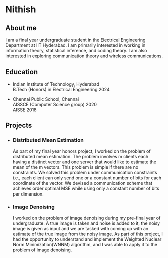 # Nithish
## About me

I am a final year undergraduate student in the Electrical Engineering Department at IIT Hyderabad. I am primarily interested in working in information theory, statistical inference, and coding theory. I am also interested in exploring communication theory and wireless communications.

## Education

- Indian Institute of Technology, Hyderabad  
    B.Tech (Honors) in Electrical Engineering 2024
  
- Chennai Public School, Chennai  
    AISSCE (Computer Science group) 2020  
    AISSE 2018

## Projects
- ### Distributed Mean Estimation
    As part of my final year honors project, I worked on the problem of distributed mean estimation. The problem involves m clients each having a distinct vector and one server that would like to estimate the mean of the m vectors. This problem is simple if there are no constraints. We solved this problem under communication constraints i.e., each client can only send one or a constant number of bits for each coordinate of the vector. We devised a communication scheme that achieves order optimal MSE while using only a constant number of bits per dimension.

- ### Image Denoising
    I worked on the problem of image denoising during my pre-final year of undergraduate. A true image is taken and noise is added to it, the noisy image is given as input and we are tasked with coming up with an estimate of the true image from the noisy image. As part of this project, I had the opportunity to understand and implement the Weighted Nuclear Norm Minimization(WNNM) algorithm, and I was able to apply it to the problem of image denoising. 

